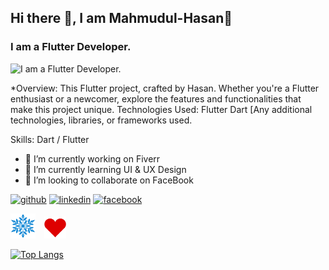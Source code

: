 ## Hi there 👋,  I am Mahmudul-Hasan👋

### I am a Flutter Developer.
![I am a Flutter Developer.](https://media.licdn.com/dms/image/D5616AQFNKutx1jxjHA/profile-displaybackgroundimage-shrink_350_1400/0/1701176804317?e=1706745600&v=beta&t=nTeYjjLRZkHyNwCW56ApzeNSPC2QqyQgBAiS5QZiAHQ)

*Overview:
This Flutter project, crafted by Hasan. Whether you're a Flutter enthusiast or a newcomer, explore the features and functionalities that make this project unique.
Technologies Used:
Flutter
Dart
[Any additional technologies, libraries, or frameworks used.

Skills: Dart / Flutter

- 🔭 I’m currently working on Fiverr 
- 🌱 I’m currently learning UI & UX Design 
- 👯 I’m looking to collaborate on FaceBook


[<img src='https://cdn.jsdelivr.net/npm/simple-icons@3.0.1/icons/github.svg' alt='github' height='40'>](https://github.com/mahmudulhasan-app)  [<img src='https://cdn.jsdelivr.net/npm/simple-icons@3.0.1/icons/linkedin.svg' alt='linkedin' height='40'>](https://www.linkedin.com/in/https://www.linkedin.com/in/mahmudul-hasan-a195a0293//)  [<img src='https://cdn.jsdelivr.net/npm/simple-icons@3.0.1/icons/facebook.svg' alt='facebook' height='40'>](https://www.facebook.com/https://www.facebook.com/profile.php?id=100066454374597)  

<a href='https://archiveprogram.github.com/'><img src='https://raw.githubusercontent.com/acervenky/animated-github-badges/master/assets/acbadge.gif' width='40' height='40'></a> <a href='https://docs.github.com/en/github/supporting-the-open-source-community-with-github-sponsors'><img src='https://raw.githubusercontent.com/acervenky/animated-github-badges/master/assets/sponsorbadge.gif' width='35' height='35'></a> 

[![Top Langs](https://github-readme-stats.vercel.app/api/top-langs/?username=mahmudulhasan-app)](https://github.com/anuraghazra/github-readme-stats)

